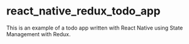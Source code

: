 # react_native_redux_todo_app

This is an example of a todo app written with React Native using State Management with Redux. 
